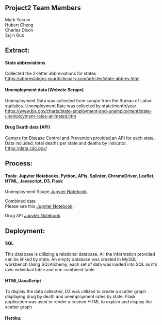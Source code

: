 ## Project2 Team Members
Mark Yocum<br />
Hubert Cheng<br >
Charles Dixon<br />
Sujin Guo

## Extract:

#### State abbreviations

Collected the 2-letter abbreviations for states<br />
https://abbreviations.yourdictionary.com/articles/state-abbrev.html

#### Unemployment data (Website Scrape)
Unemployment Data was collected from scrape from the Bureau of Labor statistics.  Unemployment Rate was collected by state/month/year<br />
https://www.bls.gov/charts/state-employment-and-unemployment/state-unemployment-rates-animated.htm

#### Drug Death data (API)
Centers for Disease Control and Prevention provided an API for each state.  Data included, total deaths per state and deaths by indicator.<br />
https://data.cdc.gov/

## Process:

#### Tools: Jupyter Notebooks, Python, APIs, Splinter, ChromeDriver, Leaflet, HTML, Javascript, D3, Flask

Unemployment Scape
[Jupyter Notebook](https://github.com/Sujin-owl/Project2/blob/master/umployment_data.ipynb).

Combined data    
Please see this [Jupyter Notebook](https://github.com/Sujin-owl/Project2/blob/master/combined_drug_unemployment.ipynb).

Drug API
[Jupyter Notebook](https://github.com/Sujin-owl/Project2/blob/master/Drug_API_Scrape.ipynb)


## Deployment:

#### SQL

This database is utilizing a relational database.  All the information provided can be linked by state.  An empty database was created in MySQL workbench
Using SQLAlchemy, each set of data was loaded into SQL as it's own individual table and one combined table

#### HTML/JavaScript

To display the data collected, D3 was utilized to create a scatter graph displaying drug by death and unemployment rates by state.  Flask application was used to render a custom HTML to explain and display the scatter graph

#### Heroku:
